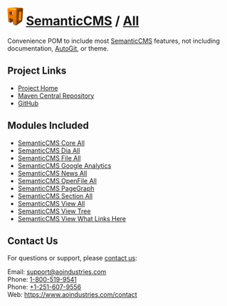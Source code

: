 # [<img src="ao-logo.png" alt="AO Logo" width="35" height="40">](https://www.aoindustries.com/) [SemanticCMS](https://semanticcms.com/) / [All](https://semanticcms.com/all/)
Convenience POM to include most [SemanticCMS](https://semanticcms.com/) features, not including documentation, [AutoGit](https://semanticcms.com/autogit/), or theme.

## Project Links
* [Project Home](https://semanticcms.com/all/)
* [Maven Central Repository](https://search.maven.org/#search|gav|1|g:%22com.semanticcms%22%20AND%20a:%22semanticcms-all%22)
* [GitHub](https://github.com/aoindustries/semanticcms-all)

## Modules Included
* [SemanticCMS Core All](https://semanticcms.com/core/all/)
* [SemanticCMS Dia All](https://semanticcms.com/dia/all/)
* [SemanticCMS File All](https://semanticcms.com/file/all/)
* [SemanticCMS Google Analytics](https://semanticcms.com/google-analytics/)
* [SemanticCMS News All](https://semanticcms.com/news/all/)
* [SemanticCMS OpenFile All](https://semanticcms.com/openfile/all/)
* [SemanticCMS PageGraph](https://semanticcms.com/pagegraph/)
* [SemanticCMS Section All](https://semanticcms.com/section/all/)
* [SemanticCMS View All](https://semanticcms.com/view-all/)
* [SemanticCMS View Tree](https://semanticcms.com/view-tree/)
* [SemanticCMS View What Links Here](https://semanticcms.com/view-what-links-here/)

## Contact Us
For questions or support, please [contact us](https://www.aoindustries.com/contact):

Email: [support@aoindustries.com](mailto:support@aoindustries.com)  
Phone: [1-800-519-9541](tel:1-800-519-9541)  
Phone: [+1-251-607-9556](tel:+1-251-607-9556)  
Web: https://www.aoindustries.com/contact
